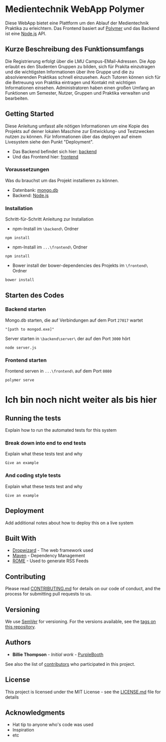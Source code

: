 # Medientechnik WebApp Polymer

Diese WebApp bietet eine Plattform um den Ablauf der Medientechnik Praktika zu erleichtern.
Das Frontend basiert auf [Polymer](https://www.polymer-project.org/) und das Backend ist eine [Node.js](https://nodejs.org/) API.

## Kurze Beschreibung des Funktionsumfangs

Die Registrierung erfolgt über die LMU Campus-EMail-Adressen.
Die App erlaubt es den Studenten Gruppen zu bilden, sich für Prakita einzutragen und die wichtigsten Informationen über ihre Gruppe und die zu absolvierenden Praktikas schnell einzusehen. Auch Tutoren können sich für die Betreuung von Praktika eintragen und Kontakt mit wichtigen Informationen einsehen. Administratoren haben einen großen Umfang an Funktionen um Semester, Nutzer, Gruppen und Praktika verwalten und bearbeiten.

## Getting Started

Diese Anleitung umfasst alle nötigen Informationen um eine Kopie des Projekts auf deiner lokalen Maschine zur Entwicklung- und Testzwecken nutzen zu können. Für Informationen über das deployen auf einem Livesystem siehe den Punkt "Deployment".
* Das Backend befindet sich hier: [backend](https://gitlab.lrz.de/ru67xoz/mt-common-api.git)
* Und das Frontend hier: [frontend](https://gitlab.cip.ifi.lmu.de/altmannp/PWD_MT.git)

### Voraussetzungen

Was du brauchst um das Projekt installieren zu können.


* Datenbank: [mongo.db](https://www.mongodb.com/download-center)
* Backend: [Node.js](https://nodejs.org/)


### Installation

Schritt-für-Schritt Anleitung zur Installation

* npm-Install im `\backend\` Ordner

```
npm install
```

* npm-Install im `...\frontend\` Ordner

```
npm install
```

* Bower install der bower-dependencies des Projekts im `\frontend\` Ordner

```
bower install
```

## Starten des Codes

### Backend starten
Mongo.db starten, die auf Verbindungen auf dem Port `27017` wartet
```
"[path to mongod.exe]"
```
Server starten in `\backend\server\` der auf den Port `3000` hört
```
node server.js
```

### Frontend starten
Frontend serven in `...\frontend\` auf dem Port `8080`
```
polymer serve
```

## 
# Ich bin noch nicht weiter als bis hier
## 


## Running the tests

Explain how to run the automated tests for this system

### Break down into end to end tests

Explain what these tests test and why

```
Give an example
```

### And coding style tests

Explain what these tests test and why

```
Give an example
```

## Deployment

Add additional notes about how to deploy this on a live system

## Built With

* [Dropwizard](http://www.dropwizard.io/1.0.2/docs/) - The web framework used
* [Maven](https://maven.apache.org/) - Dependency Management
* [ROME](https://rometools.github.io/rome/) - Used to generate RSS Feeds

## Contributing

Please read [CONTRIBUTING.md](https://gist.github.com/PurpleBooth/b24679402957c63ec426) for details on our code of conduct, and the process for submitting pull requests to us.

## Versioning

We use [SemVer](http://semver.org/) for versioning. For the versions available, see the [tags on this repository](https://github.com/your/project/tags). 

## Authors

* **Billie Thompson** - *Initial work* - [PurpleBooth](https://github.com/PurpleBooth)

See also the list of [contributors](https://github.com/your/project/contributors) who participated in this project.

## License

This project is licensed under the MIT License - see the [LICENSE.md](LICENSE.md) file for details

## Acknowledgments

* Hat tip to anyone who's code was used
* Inspiration
* etc

